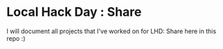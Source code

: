 # Local Hack Day : Share
I will document all projects that I've worked on for LHD: Share here in this repo :)


